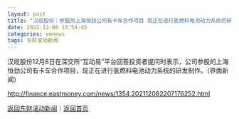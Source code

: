 ```yaml
---
layout: post
title: "汉缆股份：参股的上海恒劲公司有卡车合作项目 现正在进行氢燃料电池动力系统的研发制作"
date: 2021-12-08 15:54:45
categories: emnews
tags: 东财滚动新闻
---
```


汉缆股份12月8日在深交所“互动易”平台回答投资者提问时表示，公司参股的上海恒劲公司有卡车合作项目，现正在进行氢燃料电池动力系统的研发制作。（界面新闻）

<http://finance.eastmoney.com/news/1354,202112082207176252.html>

[返回东财滚动新闻](//finews.withounder.com/emnews/)｜[返回首页](//finews.withounder.com/)